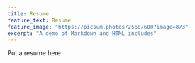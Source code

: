 ```yaml
---
title: Resume
feature_text: Resume
feature_image: "https://picsum.photos/2560/600?image=873"
excerpt: "A demo of Markdown and HTML includes"
---
```

Put a resume here

